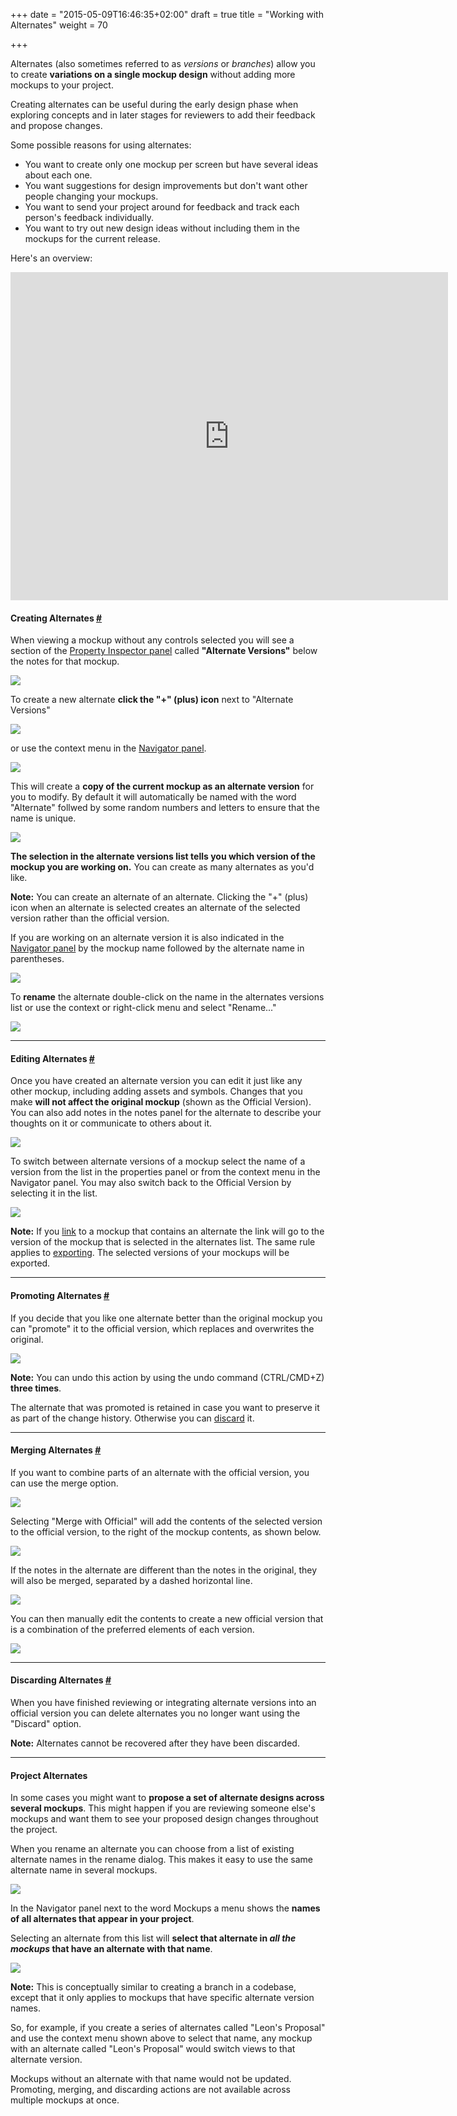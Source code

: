 +++
date = "2015-05-09T16:46:35+02:00"
draft = true
title = "Working with Alternates"
weight = 70

+++

Alternates (also sometimes referred to as _versions_ or _branches_) allow you to create **variations on a single mockup design** without adding more mockups to your project.

Creating alternates can be useful during the early design phase when exploring concepts and in later stages for reviewers to add their feedback and propose changes.

Some possible reasons for using alternates:

*   You want to create only one mockup per screen but have several ideas about each one.
*   You want suggestions for design improvements but don't want other people changing your mockups.
*   You want to send your project around for feedback and track each person's feedback individually.
*   You want to try out new design ideas without including them in the mockups for the current release.

Here's an overview:

<iframe allowfullscreen="" frameborder="0" height="525" src="https://www.youtube.com/embed/495jKWV5rEY?rel=0" width="700"></iframe>

#### Creating Alternates [#](#creating)

When viewing a mockup without any controls selected you will see a section of the [Property Inspector panel](http://support.balsamiq.com/customer/portal/articles/110114) called **"Alternate Versions"** below the notes for that mockup.

![](http://media.balsamiq.com/img/support/docs/m4d/b3/alternates-new.png)

To create a new alternate **click the "+" (plus) icon** next to "Alternate Versions"

![](http://media.balsamiq.com/img/support/docs/m4d/b3/alternates-create.png)

or use the context menu in the [Navigator panel](http://support.balsamiq.com/customer/portal/articles/109151#filebrowser).

![](http://media.balsamiq.com/img/support/docs/m4d/b3/alternates-create-navigator.png)

This will create a **copy of the current mockup as an alternate version** for you to modify. By default it will automatically be named with the word "Alternate" follwed by some random numbers and letters to ensure that the name is unique.

![](http://media.balsamiq.com/img/support/docs/m4d/b3/alternates-default.png)

**The selection in the alternate versions list tells you which version of the mockup you are working on.** You can create as many alternates as you'd like.

**Note:** You can create an alternate of an alternate. Clicking the "+" (plus) icon when an alternate is selected creates an alternate of the selected version rather than the official version.

If you are working on an alternate version it is also indicated in the [Navigator panel](http://support.balsamiq.com/customer/portal/articles/109151#filebrowser) by the mockup name followed by the alternate name in parentheses.

![](http://media.balsamiq.com/img/support/docs/m4d/b3/alternates-default-navigator.png)

To **rename** the alternate double-click on the name in the alternates versions list or use the context or right-click menu and select "Rename..."

![](http://media.balsamiq.com/img/support/docs/m4d/b3/alternates-menu.png)

* * *

#### Editing Alternates [#](#editing)

Once you have created an alternate version you can edit it just like any other mockup, including adding assets and symbols. Changes that you make **will not affect the original mockup** (shown as the Official Version). You can also add notes in the notes panel for the alternate to describe your thoughts on it or communicate to others about it.

![](http://media.balsamiq.com/img/support/docs/m4d/b3/alternates-testimonials.png)

To switch between alternate versions of a mockup select the name of a version from the list in the properties panel or from the context menu in the Navigator panel. You may also switch back to the Official Version by selecting it in the list.

![](http://media.balsamiq.com/img/support/docs/m4d/b3/alternates-menu-navigator.png)

**Note:** If you [link](http://support.balsamiq.com/customer/portal/articles/111742) to a mockup that contains an alternate the link will go to the version of the mockup that is selected in the alternates list. The same rule applies to [exporting](http://support.balsamiq.com/customer/portal/articles/111730). The selected versions of your mockups will be exported.

* * *

#### Promoting Alternates [#](#promoting)

If you decide that you like one alternate better than the original mockup you can "promote" it to the official version, which replaces and overwrites the original.

![](http://media.balsamiq.com/img/support/docs/m4d/b3/alternates-promote.png)

**Note:** You can undo this action by using the undo command (CTRL/CMD+Z) **three times**.

The alternate that was promoted is retained in case you want to preserve it as part of the change history. Otherwise you can [discard](#discarding) it.

* * *

#### Merging Alternates [#](#merging)

If you want to combine parts of an alternate with the official version, you can use the merge option.

![](http://media.balsamiq.com/img/support/docs/m4d/b3/alternates-merge.png)

Selecting "Merge with Official" will add the contents of the selected version to the official version, to the right of the mockup contents, as shown below.

![](http://media.balsamiq.com/img/support/docs/m4d/b3/alternates-post-merge.png)

If the notes in the alternate are different than the notes in the original, they will also be merged, separated by a dashed horizontal line.

![](http://media.balsamiq.com/img/support/docs/m4d/b3/alternates-post-merge2.png)

You can then manually edit the contents to create a new official version that is a combination of the preferred elements of each version.

![](http://media.balsamiq.com/img/support/docs/m4d/b3/alternates-final.png)

* * *

#### Discarding Alternates [#](#discarding)

When you have finished reviewing or integrating alternate versions into an official version you can delete alternates you no longer want using the "Discard" option.

**Note:** Alternates cannot be recovered after they have been discarded.

* * *

#### Project Alternates

In some cases you might want to **propose a set of alternate designs across several mockups**. This might happen if you are reviewing someone else's mockups and want them to see your proposed design changes throughout the project.

When you rename an alternate you can choose from a list of existing alternate names in the rename dialog. This makes it easy to use the same alternate name in several mockups.

![](http://media.balsamiq.com/img/support/docs/m4d/b3/alternates-rename-from-list.png)

In the Navigator panel next to the word Mockups a menu shows the **names of all alternates that appear in your project**.

Selecting an alternate from this list will **select that alternate in _all the mockups_ that have an alternate with that name**.

![](http://media.balsamiq.com/img/support/docs/m4d/b3/alternates-mockups-menu.png)

**Note:** This is conceptually similar to creating a branch in a codebase, except that it only applies to mockups that have specific alternate version names.

So, for example, if you create a series of alternates called "Leon's Proposal" and use the context menu shown above to select that name, any mockup with an alternate called "Leon's Proposal" would switch views to that alternate version.

Mockups without an alternate with that name would not be updated. Promoting, merging, and discarding actions are not available across multiple mockups at once.